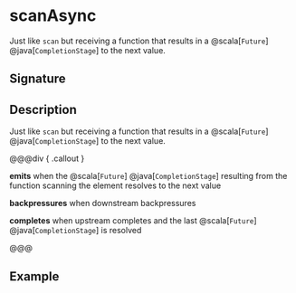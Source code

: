 # scanAsync

Just like `scan` but receiving a function that results in a @scala[`Future`] @java[`CompletionStage`] to the next value.

## Signature

## Description

Just like `scan` but receiving a function that results in a @scala[`Future`] @java[`CompletionStage`] to the next value.


@@@div { .callout }

**emits** when the @scala[`Future`] @java[`CompletionStage`] resulting from the function scanning the element resolves to the next value

**backpressures** when downstream backpressures

**completes** when upstream completes and the last @scala[`Future`] @java[`CompletionStage`] is resolved

@@@

## Example

